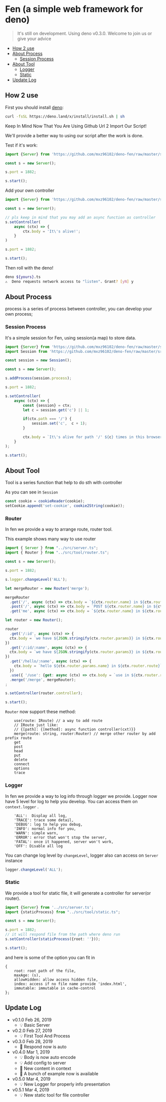 # Fen (a simple web framework for deno)

> It's still on development. Using deno v0.3.0.
> Welcome to join us or give your advice

  * [How 2 use](#how-2-use)
  * [About Process](#about-process)
    + [Session Process](#session-process)
  * [About Tool](#about-tool)
    + [Logger](#logger)
    + [Static](#static)
  * [Update Log](#update-log)
  
## How 2 use

First you should install [deno](https://deno.land):

```bash
curl -fsSL https://deno.land/x/install/install.sh | sh
```

Keep In Mind Now That You Are Using Github Url 2 Import Our Script!

We'll provide a better way to using our script after the work is done.

Test if it's work:

```typescript
import {Server} from 'https://github.com/mxz96102/deno-fen/raw/master/src/server.ts';

const s = new Server();

s.port = 1882;

s.start();
```

Add your own controller 
```typescript
import {Server} from 'https://github.com/mxz96102/deno-fen/raw/master/src/server.ts';

const s = new Server();

// pls keep in mind that you may add an async function as controller
s.setController(
    async (ctx) => {
        ctx.body = 'It\'s alive!';
    }
)

s.port = 1882;

s.start();
```

Then roll with the deno!
```bash
deno ${yours}.ts
⚠️  Deno requests network access to "listen". Grant? [yN] y
```

## About Process

process is a series of process between controller, you can develop your own process;

### Session Process
It's a simple session for Fen, using session(a map) to store data.

```typescript
import {Server} from 'https://github.com/mxz96102/deno-fen/raw/master/src/server.ts';
import Session from 'https://github.com/mxz96102/deno-fen/raw/master/src/process/session.ts'

const session = new Session();

const s = new Server();

s.addProcess(session.process);

s.port = 1882;

s.setController(
    async (ctx) => {
        const {session} = ctx;
        let c = session.get('c') || 1;

        if(ctx.path === '/') {
            session.set('c',  c + 1);
        }

        ctx.body = `It\'s alive for path '/' ${c} times in this browser!`;
    }
);

s.start();
```

## About Tool
Tool is a series function that help to do sth with controller

As you can see in `Session`

```typescript
const cookie = cookieReader(cookie);
setCookie.append('set-cookie', cookie2String(cookie));
```

### Router
In fen we provide a way to arrange route,
router tool.


This example shows many way to use router
```typescript
import { Server } from "../src/server.ts";
import { Router } from "../src/tool/router.ts";

const s = new Server();

s.port = 1882;

s.logger.changeLevel('ALL');

let mergeRouter = new Router('merge');

mergeRouter
  .get('/', async (ctx) => ctx.body = `${ctx.router.name} in ${ctx.router.route}`)
  .post('/', async (ctx) => ctx.body = `POST ${ctx.router.name} in ${ctx.router.route}`)
  .get('me', async (ctx) => ctx.body = `${ctx.router.name} in ${ctx.router.route}`);

let router = new Router();

router
  .get('/:id', async (ctx) => {
  ctx.body = `we have ${JSON.stringify(ctx.router.params)} in ${ctx.router.route}`
})
  .get('/:id/:name', async (ctx) => {
  ctx.body = `we have ${JSON.stringify(ctx.router.params)} in ${ctx.router.route}`
})
  .get('/hello/:name', async (ctx) => {
    ctx.body = `hello ${ctx.router.params.name} in ${ctx.router.route}`
  })
  .use({ '/use': {get: async (ctx) => ctx.body = `use in ${ctx.router.route}`}})
  .merge('/merge', mergeRouter);
;

s.setController(router.controller);

s.start();
```

`Router` now support these method: 
```
    use(route: IRoute) // a way to add route
    // IRoute just like:
    // {[path]: {[method]: async function controller(cxt)}}
    merge(route: string, router:Router) // merge other router by add prefix route
    get
    post
    head
    put
    delete
    connect
    options
    trace
```

### Logger
In fen we provide a way to log info through logger we provide.
Logger now have 5 level for log to help you develop.
You can access them on `context.logger` .
```
    'ALL':  Display all log,
    'TRACE': trace some detail,
    'DEBUG': log to help you debug,
    'INFO': normal info for you,
    'WARN': simple warn,
    'ERROR': error that won't stop the server,
    'FATAL': once it happened, server won't work,
    'OFF': Disable all log
```

You can change log level by  `changeLevel`, logger also can access on `Server` instance
```typescript
logger.changeLevel('ALL');
```

### Static
We provide a tool for static file, 
it will generate a controller for server(or router).

```typescript
import {Server} from '../src/server.ts';
import {staticProcess} from "../src/tool/static.ts";

const s = new Server();

s.port = 1882;
// it will respond file from the path where deno run
s.setController(staticProcess({root: ''}));

s.start();
```

and here is some of the option you can fit in

```
{
    root: root path of the file,
    maxAge: (s),
    allowHidden: allow access hidden file,
    index: access if no file name provide 'index.html',
    immutable: immutable in cache-control
};
```

## Update Log

- v0.1.0 Feb 26, 2019 
    - 💡 Basic Server 
- v0.2.0 Feb 27, 2019 
    - 💡 First Tool And Process
- v0.3.0 Feb 28, 2019 
    - 💄 Respond now is auto
- v0.4.0 Mar 1, 2019
    - 💡 Body is now auto encode
    - 💡 Add config to server
    - 💄 New content in context
    - 🎉 A bunch of example now is available
- v0.5.0 Mar 4, 2019
    - 💡 New Logger for properly info presentation
- v0.5.1 Mar 4, 2019  
    - 💡 New static tool for file controller